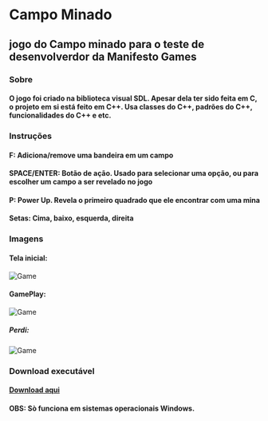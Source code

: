 # Campo Minado
## jogo do Campo minado para o teste de desenvolverdor da Manifesto Games

### Sobre
#### O jogo foi criado na biblioteca visual SDL. Apesar dela ter sido feita em C, o projeto em si está feito em C++. Usa classes do C++, padrões do C++, funcionalidades do C++ e etc.

### Instruções

#### F: Adiciona/remove uma bandeira em um campo
#### SPACE/ENTER: Botão de ação. Usado para selecionar uma opção, ou para escolher um campo a ser revelado no jogo
#### P: Power Up. Revela o primeiro quadrado que ele encontrar com uma mina
#### Setas: Cima, baixo, esquerda, direita

### Imagens
#### Tela inicial:
![Game](https://user-images.githubusercontent.com/19316480/84439244-3eb83280-ac0e-11ea-8787-f17cf9b40ad9.png)

#### GamePlay:
![Game](https://user-images.githubusercontent.com/19316480/84439754-314f7800-ac0f-11ea-841e-c41755536da3.png)

##### Perdi:
![Game](https://user-images.githubusercontent.com/19316480/84439503-b9814d80-ac0e-11ea-9896-6f36d04ea6d0.png)


### Download executável
#### [Download aqui](https://drive.google.com/file/d/1X7qwtGw0MZBjnZiIA0JOFP6cWOa2lSOT/view?usp=sharing)
#### OBS: Sò funciona em sistemas operacionais Windows.
